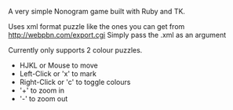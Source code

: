 A very simple Nonogram game built with Ruby and TK.

Uses xml format puzzle like the ones you can get from http://webpbn.com/export.cgi
Simply pass the .xml as an argument

Currently only supports 2 colour puzzles.

- HJKL or Mouse to move
- Left-Click or 'x' to mark
- Right-Click or 'c' to toggle colours
- '+' to zoom in
- '-' to zoom out
